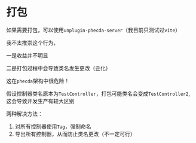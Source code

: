 # 打包

如果需要打包，可以使用`unplugin-phecda-server`（我目前只测试过`vite`）

我不太推崇这个行为，

一是收益并不明显

二是打包过程中会导致类名发生更改（丑化）


这在`phecda`架构中很危险！

假设控制器类名原本为`TestController`，打包可能类名会变成`TestController2`,这会导致开发生产有较大区别

两种解决方法：

1. 对所有控制器使用`Tag`，强制命名
2. 导出所有控制器，从而防止类名更改（不一定可行）